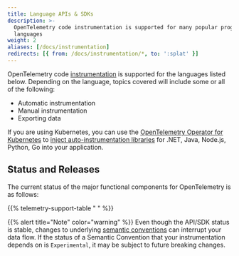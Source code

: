 ```yaml
---
title: Language APIs & SDKs
description: >-
  OpenTelemetry code instrumentation is supported for many popular programming
  languages
weight: 2
aliases: [/docs/instrumentation]
redirects: [{ from: /docs/instrumentation/*, to: ':splat' }]
---
```


OpenTelemetry code [instrumentation][] is supported for the languages listed
below. Depending on the language, topics covered will include some or all of the
following:

- Automatic instrumentation
- Manual instrumentation
- Exporting data

If you are using Kubernetes, you can use the [OpenTelemetry Operator for
Kubernetes][otel-op] to [inject auto-instrumentation libraries][auto] for .NET,
Java, Node.js, Python, Go into your application.

## Status and Releases

The current status of the major functional components for OpenTelemetry is as
follows:

{{% telemetry-support-table " " %}}

{{% alert title="Note" color="warning" %}} Even though the API/SDK status
is stable, changes to underlying [semantic conventions][SemConv] can interrupt
your data flow. If the status of a Semantic Convention that your instrumentation
depends on is `Experimental`, it may be subject to future breaking changes.

[auto]: /docs/kubernetes/operator/automatic/
[instrumentation]: /docs/concepts/instrumentation/
[otel-op]: /docs/kubernetes/operator/
[SemConv]: /docs/concepts/semantic-conventions/
